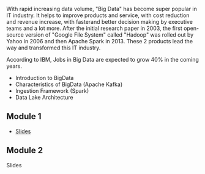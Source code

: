 With rapid increasing data volume, "Big Data" has become super popular in IT industry. It helps to improve products and service, with cost reduction and revenue increase, with fasterand better decision making by executive teams and a lot more. After the initial research paper in 2003, the first open-source version of "Google File System" called "Hadoop" was rolled out by Yahoo in 2006 and then Apache Spark in 2013. These 2 products lead the way and transformed this IT industry.

According to IBM, Jobs in Big Data are expected to grow 40% in the coming years.

- Introduction to BigData
- Characteristics of BigData (Apache Kafka)
- Ingestion Framework (Spark)
- Data Lake Architecture


## Module 1 

- [Slides](https://docs.google.com/presentation/d/e/2PACX-1vQ3jWnuw8LngwJ2W2zr0NRT-vlfJ1gMdJNjJHiIPWMg27tL-Qnxi54Cs6mFw4vAWZ3Sv4Mxi_0kwm-C/pub?start=false&loop=false&delayms=3000&slide=id.g2fd359e8f7b_1_0)

## Module 2

Slides
